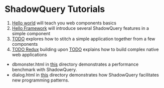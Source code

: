 # ShadowQuery Tutorials

1. [Hello world] will teach you web components basics
2. [Hello Framework] will introduce several ShadowQuery features in a simple component
3. [TODO] explores how to stitch a simple application together from a few components
4. [TODO Redux] building upon [TODO] explains how to build complex native web applications

* dbmonster.html in [this] directory demonstrates a performance benchmark with ShadowQuery.
* dialog.html in [this] directory demonstrates how ShadowQuery facilitates new programming patterns.

[this]: https://github.com/schrotie/shadow-query/tree/master/demo
[Hello world]: https://github.com/schrotie/shadow-query/tree/master/demo/helloWorld
[Hello Framework]: https://github.com/schrotie/shadow-query/tree/master/demo/helloFramework
[TODO]: https://github.com/schrotie/shadow-query/tree/master/demo/todo
[TODO Redux]: https://github.com/schrotie/shadow-query/tree/master/demo/todoRedux
